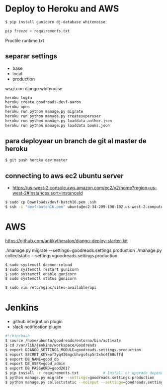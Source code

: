 # Deploy to Heroku and AWS

```bash
$ pip install gunicorn dj-database whitenoise

pip freeze > requirements.txt
```
Proctile
runtime.txt

## separar settings
- base
- local
- production

wsgi con django whitenoise

```bash
heroku login
heroku create goodreads-devf-aaron
heroku open
heroku run python manage.py migrate
heroku run python manage.py createsuperuser
heroku run python manage.py loaddata author.json
heroku run python manage.py loaddata books.json
```
## para deployear un branch de git al master de heroku
```bash
$ git push heroku dev:master
```

## connecting to aws ec2 ubuntu server

- https://us-west-2.console.aws.amazon.com/ec2/v2/home?region=us-west-2#Instances:sort=instanceId

```bash
$ sudo cp Downloads/devf-batch16.pem .ssh
$ ssh -i "devf-batch16.pem" ubuntu@ec2-34-209-190-102.us-west-2.compute.amazonaws.com
```


# AWS

https://github.com/antikytheraton/django-deploy-starter-kit

./manage.py migrate --settings=goodreads.settings.production
./manage.py collectstatic --settings=goodreads.settings.production

```bash
$ sudo systemctl daemon-reload
$ sudo systemctl restart gunicorn
$ sudo systemctl enable gunicorn
$ sudo systemctl status gunicorn

$ sudo vim /etc/nginx/sites-available/api
```

# Jenkins
- github integration plugin
- slack notification plugin

```bash
#!/bin/bash
$ source /home/ubuntu/goodreads/entorno/bin/activate
$ cd /var/lib/jenkins/workspace/Goodreads
$ export DJANGO_SETTINGS_MODULE=goodreads.settings.production
$ export SECRET_KEY=of2yq436mgcbhvgs4sp5r2xhc4f68uffd
$ export DB_NAME=good_db
$ export DB_USER=good_admin
$ export DB_PASSWORD=good2017
$ pip install -r requirements.txt           # Install or upgrade dependencies
$ python manage.py migrate --settings=goodreads.settings.production               # Apply South's database migrations
$ python manage.py collectstatic --noinput --settings=goodreads.settings.production  # Collect static files
```



